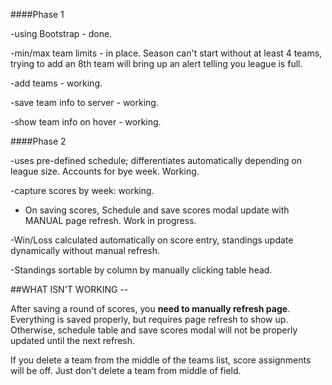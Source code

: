 ####Phase 1

-using Bootstrap - done.

-min/max team limits - in place. Season can't start without at least 4 teams, trying to add an 8th team will bring up an alert telling you league is full.

-add teams - working.

-save team info to server - working.

-show team info on hover - working.

####Phase 2

-uses pre-defined schedule; differentiates automatically depending on league size. Accounts for bye week. Working.

-capture scores by week: working. 

*	On saving scores, Schedule and save scores modal update with MANUAL page refresh. Work in progress.

-Win/Loss calculated automatically on score entry, standings update dynamically without manual refresh.

-Standings sortable by column by manually clicking table head.

##WHAT ISN'T WORKING --

After saving a round of scores, you __need to manually refresh page__. Everything is saved properly, but requires page refresh to show up. Otherwise, schedule table and save scores modal will not be properly updated until the next refresh. 

If you delete a team from the middle of the teams list, score assignments will be off. Just don't delete a team from middle of field.